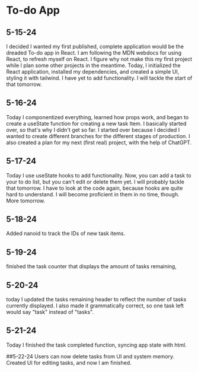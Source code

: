 # To-do App 

## 5-15-24
I decided I wanted my first published, complete application would be the dreaded To-do app in React. I am following the MDN webdocs for using React, to refresh myself on React. I figure why not make this my first project while I plan some other projects in the meantime.
Today, I initialized the React application, installed my dependencies, and created a simple UI, styling it with tailwind. I have yet to add functionality. I will tackle the start of that tomorrow. 

## 5-16-24
Today I componentized everything, learned how props work, and began to create a useState function for creating a new task Item. I basically started over, so that's why I didn't get so far. I started over because I decided I wanted to create different branches for the different stages of production. I also created a plan for my next (first real) project, with the help of ChatGPT. 

## 5-17-24
Today I use useState hooks to add functionality. Now, you can add a task to your to do list, but you can't edit or delete them yet. I will probably tackle that tomorrow. I have to look at the code again, because hooks are quite hard to understand. I will become proficient in them in no time, though. More tomorrow.  

## 5-18-24
Added nanoid to track the IDs of new task items.

## 5-19-24
finished the task counter that displays the amount of tasks remaining, 

## 5-20-24
today I updated the tasks remaining header to reflect the number of tasks currently displayed. I also made it grammatically correct, so one task left would say "task" instead of "tasks". 

## 5-21-24
Today I finished the task completed function, syncing app state with html. 

##5-22-24
Users can now delete tasks from UI and system memory. Created UI for editing tasks, and now I am finished. 
